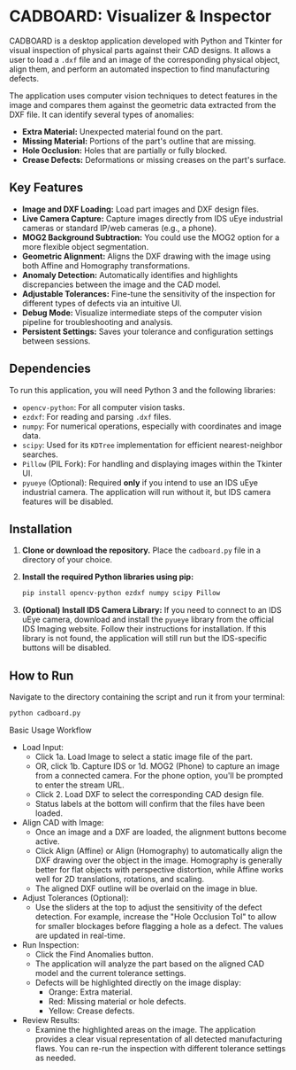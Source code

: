 # CADBOARD: Visualizer & Inspector

CADBOARD is a desktop application developed with Python and Tkinter for visual inspection of physical parts against their CAD designs. It allows a user to load a `.dxf` file and an image of the corresponding physical object, align them, and perform an automated inspection to find manufacturing defects.

The application uses computer vision techniques to detect features in the image and compares them against the geometric data extracted from the DXF file. It can identify several types of anomalies:
-   **Extra Material:** Unexpected material found on the part.
-   **Missing Material:** Portions of the part's outline that are missing.
-   **Hole Occlusion:** Holes that are partially or fully blocked.
-   **Crease Defects:** Deformations or missing creases on the part's surface.

## Key Features

-   **Image and DXF Loading:** Load part images and DXF design files.
-   **Live Camera Capture:** Capture images directly from IDS uEye industrial cameras or standard IP/web cameras (e.g., a phone).
-   **MOG2 Background Subtraction:** You could use the MOG2 option for a more flexible object segmentation.
-   **Geometric Alignment:** Aligns the DXF drawing with the image using both Affine and Homography transformations.
-   **Anomaly Detection:** Automatically identifies and highlights discrepancies between the image and the CAD model.
-   **Adjustable Tolerances:** Fine-tune the sensitivity of the inspection for different types of defects via an intuitive UI.
-   **Debug Mode:** Visualize intermediate steps of the computer vision pipeline for troubleshooting and analysis.
-   **Persistent Settings:** Saves your tolerance and configuration settings between sessions.

## Dependencies

To run this application, you will need Python 3 and the following libraries:

-   `opencv-python`: For all computer vision tasks.
-   `ezdxf`: For reading and parsing `.dxf` files.
-   `numpy`: For numerical operations, especially with coordinates and image data.
-   `scipy`: Used for its `KDTree` implementation for efficient nearest-neighbor searches.
-   `Pillow` (PIL Fork): For handling and displaying images within the Tkinter UI.
-   `pyueye` (Optional): Required **only** if you intend to use an IDS uEye industrial camera. The application will run without it, but IDS camera features will be disabled.

## Installation

1.  **Clone or download the repository.**
    Place the `cadboard.py` file in a directory of your choice.

2.  **Install the required Python libraries using pip:**
    ```bash
    pip install opencv-python ezdxf numpy scipy Pillow
    ```

3.  **(Optional) Install IDS Camera Library:**
    If you need to connect to an IDS uEye camera, download and install the `pyueye` library from the official IDS Imaging website. Follow their instructions for installation. If this library is not found, the application will still run but the IDS-specific buttons will be disabled.

## How to Run

Navigate to the directory containing the script and run it from your terminal:

```bash
python cadboard.py
```
Basic Usage Workflow
 * Load Input:
   * Click 1a. Load Image to select a static image file of the part.
   * OR, click 1b. Capture IDS or 1d. MOG2 (Phone) to capture an image from a connected camera. For the phone option, you'll be prompted to enter the stream URL.
   * Click 2. Load DXF to select the corresponding CAD design file.
   * Status labels at the bottom will confirm that the files have been loaded.
 * Align CAD with Image:
   * Once an image and a DXF are loaded, the alignment buttons become active.
   * Click Align (Affine) or Align (Homography) to automatically align the DXF drawing over the object in the image. Homography is generally better for flat objects with perspective distortion, while Affine works well for 2D translations, rotations, and scaling.
   * The aligned DXF outline will be overlaid on the image in blue.
 * Adjust Tolerances (Optional):
   * Use the sliders at the top to adjust the sensitivity of the defect detection. For example, increase the "Hole Occlusion Tol" to allow for smaller blockages before flagging a hole as a defect. The values are updated in real-time.
 * Run Inspection:
   * Click the Find Anomalies button.
   * The application will analyze the part based on the aligned CAD model and the current tolerance settings.
   * Defects will be highlighted directly on the image display:
     * Orange: Extra material.
     * Red: Missing material or hole defects.
     * Yellow: Crease defects.
 * Review Results:
   * Examine the highlighted areas on the image. The application provides a clear visual representation of all detected manufacturing flaws. You can re-run the inspection with different tolerance settings as needed.
